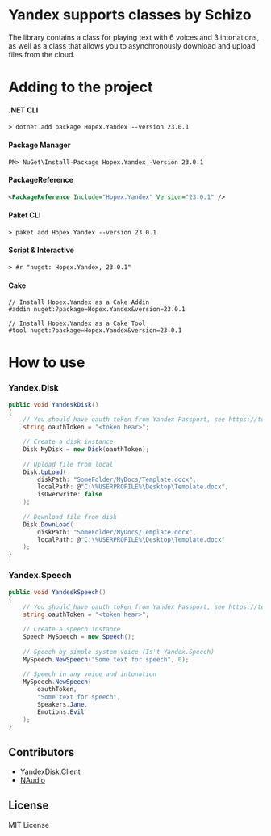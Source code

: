 ﻿# Yandex supports classes by Schizo

The library contains a class for playing text with 6 voices and 3 intonations, as well as a class that allows you to asynchronously download and upload files from the cloud.

# Adding to the project

#### .NET CLI
```CLI
> dotnet add package Hopex.Yandex --version 23.0.1
```

#### Package Manager
```CLI
PM> NuGet\Install-Package Hopex.Yandex -Version 23.0.1
```

#### PackageReference
```XML
<PackageReference Include="Hopex.Yandex" Version="23.0.1" />
```

#### Paket CLI
```CLI
> paket add Hopex.Yandex --version 23.0.1
```

#### Script & Interactive
```CLI
> #r "nuget: Hopex.Yandex, 23.0.1"
```

#### Cake
```
// Install Hopex.Yandex as a Cake Addin
#addin nuget:?package=Hopex.Yandex&version=23.0.1

// Install Hopex.Yandex as a Cake Tool
#tool nuget:?package=Hopex.Yandex&version=23.0.1
```

# How to use

### Yandex.Disk

```C#
public void YandeskDisk()
{
    // You should have oauth token from Yandex Passport, see https://tech.yandex.ru/oauth/
    string oauthToken = "<token hear>";

    // Create a disk instance
    Disk MyDisk = new Disk(oauthToken);
    
    // Upload file from local
    Disk.UpLoad(
        diskPath: "SomeFolder/MyDocs/Template.docx",
        localPath: @"C:\%USERPROFILE%\Desktop\Template.docx",
        isOwerwrite: false
    );
    
    // Download file from disk
    Disk.DownLoad(
        diskPath: "SomeFolder/MyDocs/Template.docx", 
        localPath: @"C:\%USERPROFILE%\Desktop\Template.docx"
    );
}
```

### Yandex.Speech

```C#
public void YandeskSpeech()
{
    // You should have oauth token from Yandex Passport, see https://tech.yandex.ru/oauth/
    string oauthToken = "<token hear>";

    // Create a speech instance
    Speech MySpeech = new Speech();
    
    // Speech by simple system voice (Is't Yandex.Speech)
    MySpeech.NewSpeech("Some text for speech", 0);
    
    // Speech in any voice and intonation
    MySpeech.NewSpeech(
        oauthToken,
        "Some text for speech",
        Speakers.Jane,
        Emotions.Evil
    );
}
```

## Contributors
- [YandexDisk.Client](https://github.com/raidenyn/yandexdisk.client)
- [NAudio](https://github.com/naudio/NAudio)

## License
MIT License
